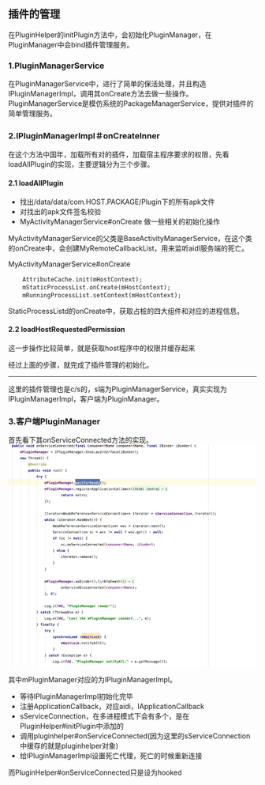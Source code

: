 ## 插件的管理

在PluginHelper的initPlugin方法中，会初始化PluginManager，在PluginManager中会bind插件管理服务。

### 1.PluginManagerService

在PluginManagerService中，进行了简单的保活处理，并且构造IPluginManagerImpl，调用其onCreate方法去做一些操作。PluginManagerService是模仿系统的PackageManagerService，提供对插件的简单管理服务。

### 2.IPluginManagerImpl＃onCreateInner

在这个方法中国年，加载所有对的插件，加载宿主程序要求的权限，先看loadAllPlugin的实现，主要逻辑分为三个步骤。

#### 2.1 loadAllPlugin

* 找出/data/data/com.HOST.PACKAGE/Plugin下的所有apk文件
* 对找出的apk文件签名校验
* MyActivityManagerService#onCreate 做一些相关的初始化操作

MyActivityManagerService的父类是BaseActivityManagerService，在这个类的onCreate中，会创建MyRemoteCallbackList，用来监听aidl服务端的死亡。

MyActivityManagerService#onCreate


        AttributeCache.init(mHostContext);
        mStaticProcessList.onCreate(mHostContext);
        mRunningProcessList.setContext(mHostContext);
        
StaticProcessListd的onCreate中，获取占桩的四大组件和对应的进程信息。

#### 2.2 loadHostRequestedPermission

这一步操作比较简单，就是获取host程序中的权限并缓存起来



经过上面的步骤，就完成了插件管理的初始化。

_ _ _

这里的插件管理也是c/s的，s端为PluginManagerService，真实实现为IPluginManagerImpl，客户端为PluginManager。

### 3.客户端PluginManager

首先看下其onServiceConnected方法的实现。
![](./images/image_8.png)

其中mPluginManager对应的为IPluginManagerImpl。

* 等待IPluginManagerImpl初始化完毕
* 注册ApplicationCallback，对应aidi，IApplicationCallback
* sServiceConnection，在多进程模式下会有多个，是在PluginHelper#initPlugin中添加的
* 调用pluginhelper#onServiceConnected(因为这里的sServiceConnection中缓存的就是pluginhelper对象)
* 给IPluginManagerImpl设置死亡代理，死亡的时候重新连接


而PluginHelper#onServiceConnected只是设为hooked

